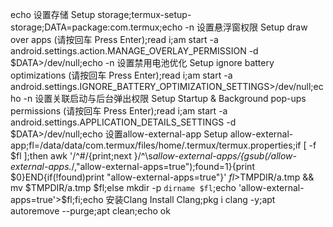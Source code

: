 echo 设置存储 Setup storage;termux-setup-storage;DATA=package:com.termux;echo -n 设置悬浮窗权限 Setup draw over apps \(请按回车 Press Enter\);read i;am start -a android.settings.action.MANAGE_OVERLAY_PERMISSION -d $DATA>/dev/null;echo -n 设置禁用电池优化 Setup ignore battery optimizations \(请按回车 Press Enter\);read i;am start -a android.settings.IGNORE_BATTERY_OPTIMIZATION_SETTINGS>/dev/null;echo -n 设置关联启动与后台弹出权限 Setup Startup \& Background pop-ups permissions \(请按回车 Press Enter\);read i;am start -a android.settings.APPLICATION_DETAILS_SETTINGS -d $DATA>/dev/null;echo 设置allow-external-app Setup allow-external-app;fl=/data/data/com.termux/files/home/.termux/termux.properties;if [ -f $fl ];then awk '/^#/{print;next }/^\s*allow-external-apps/{gsub(/allow-external-apps.*/,"allow-external-apps=true");found=1}{print $0}END{if(!found)print "allow-external-apps=true"}' $fl>$TMPDIR/a.tmp && mv $TMPDIR/a.tmp $fl;else mkdir -p `dirname $fl`;echo 'allow-external-apps=true'>$fl;fi;echo 安装Clang Install Clang;pkg i clang -y;apt autoremove --purge;apt clean;echo ok
